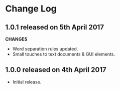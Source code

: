 # Change Log

## **1.0.1** released on 5th April 2017

**CHANGES**

- Word separation rules updated.
- Small touches to text documents & GUI elements.

## **1.0.0** released on 4th April 2017

- Initial release.